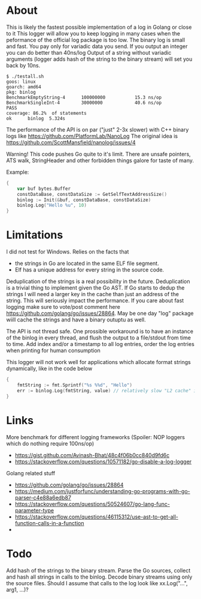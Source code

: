 # About

This is likely the fastest possible implementation of a log in Golang or close to it
This logger will allow you to keep logging in many cases when the peformance of the official log package is too low.
The binary log is small and fast. You pay only for variadic data you send. If you output an integer you can do better than 40ns/log
Output of a string without variadic arguments (logger adds hash of the string to the binary stream) will set you back by 10ns.


	$ ./testall.sh 
	goos: linux
	goarch: amd64
	pkg: binlog
	BenchmarkEmptyString-4   	100000000	        15.3 ns/op
	BenchmarkSingleInt-4     	30000000	        40.6 ns/op
	PASS
	coverage: 86.2%  of statements
	ok  	binlog	5.324s
	
	
The performance of the API is on par ("just" 2-3x slower) with C++ binary logs like https://github.com/PlatformLab/NanoLog
The original idea is https://github.com/ScottMansfield/nanolog/issues/4

Warning! This code pushes Go quite to it's limit. There are unsafe pointers, ATS walk, StringHeader and
other forbidden things galore for taste of many.

Example:

```Go
{
	var buf bytes.Buffer
	constDataBase, constDataSize := GetSelfTextAddressSize()
	binlog := Init(&buf, constDataBase, constDataSize)
	binlog.Log("Hello %u", 10)
}
```

# Limitations

I did not test for Windows. Relies on the facts that
 
*  the strings in Go are located in the same ELF file segment.
*  Elf has a unique address for every string in the source code.

Deduplication of the strings is a real possibility in the future. Deduplication is a trivial thing to implement given the Go AST. If Go starts to dedup the strings I 
will need a larger key in the cache than just an address of the string. This will seriously impact the performance. If you care about fast logging
make sure to vote/post comment here https://github.com/golang/go/issues/28864. May be one day "log" package wiill cache the strings and have a binary outuptu 
as well. 


The API is not thread safe. One prossible workaround is to have an instance of the binlog in every thread, and flush the output to a file/stdout from time to time.
Add index and/or a timestamp to all log entries, order the log entries when printing for human consumption

This logger will not work well for applications which allocate format strings dynamically, like in the code below 

```Go
{
	fmtString := fmt.Sprintf("%s %%d", "Hello")
	err := binlog.Log(fmtString, value) // relatively slow "L2 cache" is used here
}
```

# Links

More benchmark for different logging frameworks (Spoiler: NOP loggers which do nothing require 100ns/op)

* https://gist.github.com/Avinash-Bhat/48c4f06b0cc840d9fd6c
* https://stackoverflow.com/questions/10571182/go-disable-a-log-logger

Golang related stuff 

* https://github.com/golang/go/issues/28864
* https://medium.com/justforfunc/understanding-go-programs-with-go-parser-c4e88a6edb87
* https://stackoverflow.com/questions/50524607/go-lang-func-parameter-type
* https://stackoverflow.com/questions/46115312/use-ast-to-get-all-function-calls-in-a-function
* 


# Todo

Add hash of the strings to the binary stream. Parse the Go sources, collect and hash all strings in calls to the binlog. Decode binary streams
using only the source files. Should I assume that calls to the log look like xx.Log("...", arg1, ...)?

